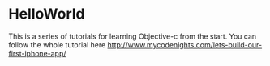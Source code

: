 # HelloWorld

This is a series of tutorials for learning Objective-c from the start.
You can follow the whole tutorial here
http://www.mycodenights.com/lets-build-our-first-iphone-app/
